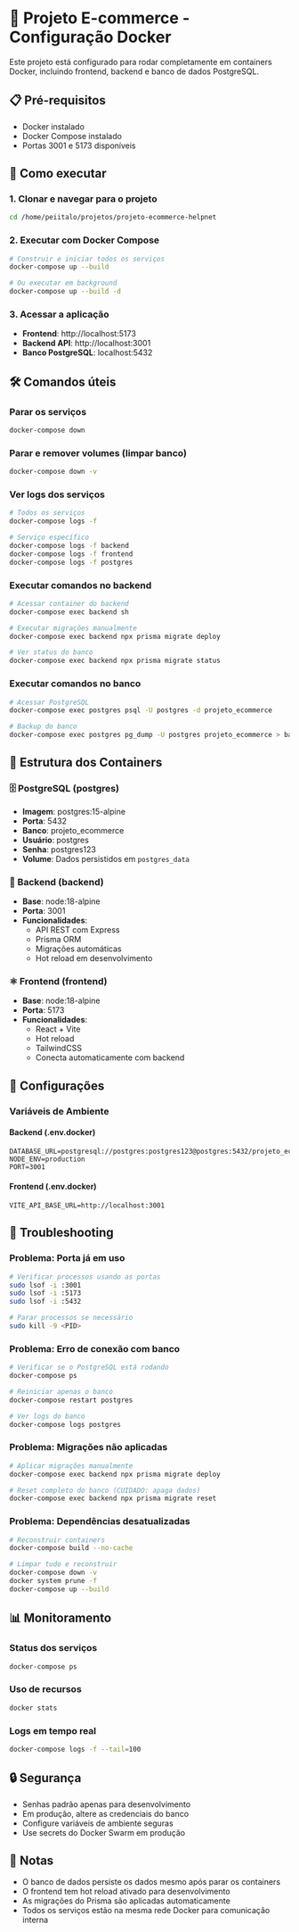 # 🐳 Projeto E-commerce - Configuração Docker

Este projeto está configurado para rodar completamente em containers Docker, incluindo frontend, backend e banco de dados PostgreSQL.

## 📋 Pré-requisitos

- Docker instalado
- Docker Compose instalado
- Portas 3001 e 5173 disponíveis

## 🚀 Como executar

### 1. Clonar e navegar para o projeto
```bash
cd /home/peiitalo/projetos/projeto-ecommerce-helpnet
```

### 2. Executar com Docker Compose
```bash
# Construir e iniciar todos os serviços
docker-compose up --build

# Ou executar em background
docker-compose up --build -d
```

### 3. Acessar a aplicação
- **Frontend**: http://localhost:5173
- **Backend API**: http://localhost:3001
- **Banco PostgreSQL**: localhost:5432

## 🛠️ Comandos úteis

### Parar os serviços
```bash
docker-compose down
```

### Parar e remover volumes (limpar banco)
```bash
docker-compose down -v
```

### Ver logs dos serviços
```bash
# Todos os serviços
docker-compose logs -f

# Serviço específico
docker-compose logs -f backend
docker-compose logs -f frontend
docker-compose logs -f postgres
```

### Executar comandos no backend
```bash
# Acessar container do backend
docker-compose exec backend sh

# Executar migrações manualmente
docker-compose exec backend npx prisma migrate deploy

# Ver status do banco
docker-compose exec backend npx prisma migrate status
```

### Executar comandos no banco
```bash
# Acessar PostgreSQL
docker-compose exec postgres psql -U postgres -d projeto_ecommerce

# Backup do banco
docker-compose exec postgres pg_dump -U postgres projeto_ecommerce > backup.sql
```

## 📁 Estrutura dos Containers

### 🗄️ PostgreSQL (postgres)
- **Imagem**: postgres:15-alpine
- **Porta**: 5432
- **Banco**: projeto_ecommerce
- **Usuário**: postgres
- **Senha**: postgres123
- **Volume**: Dados persistidos em `postgres_data`

### 🔧 Backend (backend)
- **Base**: node:18-alpine
- **Porta**: 3001
- **Funcionalidades**:
  - API REST com Express
  - Prisma ORM
  - Migrações automáticas
  - Hot reload em desenvolvimento

### ⚛️ Frontend (frontend)
- **Base**: node:18-alpine
- **Porta**: 5173
- **Funcionalidades**:
  - React + Vite
  - Hot reload
  - TailwindCSS
  - Conecta automaticamente com backend

## 🔧 Configurações

### Variáveis de Ambiente

#### Backend (.env.docker)
```env
DATABASE_URL=postgresql://postgres:postgres123@postgres:5432/projeto_ecommerce
NODE_ENV=production
PORT=3001
```

#### Frontend (.env.docker)
```env
VITE_API_BASE_URL=http://localhost:3001
```

## 🐛 Troubleshooting

### Problema: Porta já em uso
```bash
# Verificar processos usando as portas
sudo lsof -i :3001
sudo lsof -i :5173
sudo lsof -i :5432

# Parar processos se necessário
sudo kill -9 <PID>
```

### Problema: Erro de conexão com banco
```bash
# Verificar se o PostgreSQL está rodando
docker-compose ps

# Reiniciar apenas o banco
docker-compose restart postgres

# Ver logs do banco
docker-compose logs postgres
```

### Problema: Migrações não aplicadas
```bash
# Aplicar migrações manualmente
docker-compose exec backend npx prisma migrate deploy

# Reset completo do banco (CUIDADO: apaga dados)
docker-compose exec backend npx prisma migrate reset
```

### Problema: Dependências desatualizadas
```bash
# Reconstruir containers
docker-compose build --no-cache

# Limpar tudo e reconstruir
docker-compose down -v
docker system prune -f
docker-compose up --build
```

## 📊 Monitoramento

### Status dos serviços
```bash
docker-compose ps
```

### Uso de recursos
```bash
docker stats
```

### Logs em tempo real
```bash
docker-compose logs -f --tail=100
```

## 🔒 Segurança

- Senhas padrão apenas para desenvolvimento
- Em produção, altere as credenciais do banco
- Configure variáveis de ambiente seguras
- Use secrets do Docker Swarm em produção

## 📝 Notas

- O banco de dados persiste os dados mesmo após parar os containers
- O frontend tem hot reload ativado para desenvolvimento
- As migrações do Prisma são aplicadas automaticamente
- Todos os serviços estão na mesma rede Docker para comunicação interna